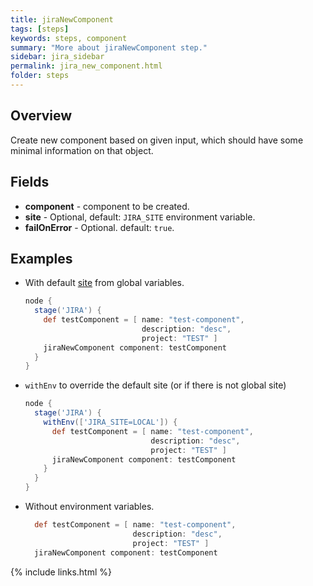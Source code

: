 ```yaml
---
title: jiraNewComponent
tags: [steps]
keywords: steps, component
summary: "More about jiraNewComponent step."
sidebar: jira_sidebar
permalink: jira_new_component.html
folder: steps
---
```


## Overview

Create new component based on given input, which should have some minimal information on that object.

## Fields

* **component** - component to be created.
* **site** - Optional, default: `JIRA_SITE` environment variable.
* **failOnError** - Optional. default: `true`.

## Examples

* With default [site](config#environment-variables) from global variables.

  ```groovy
  node {
    stage('JIRA') {
      def testComponent = [ name: "test-component",
                            description: "desc",
                            project: "TEST" ]
      jiraNewComponent component: testComponent
    }
  }
  ```
* `withEnv` to override the default site (or if there is not global site)
  ```groovy
  node {
    stage('JIRA') {
      withEnv(['JIRA_SITE=LOCAL']) {
        def testComponent = [ name: "test-component",
                              description: "desc",
                              project: "TEST" ]
        jiraNewComponent component: testComponent
      }
    }
  }
  ```
* Without environment variables.
  ```groovy
    def testComponent = [ name: "test-component",
                          description: "desc",
                          project: "TEST" ]
    jiraNewComponent component: testComponent
  ```

{% include links.html %}
